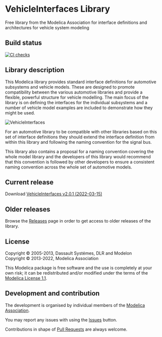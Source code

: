 # VehicleInterfaces Library

Free library from the Modelica Association for interface definitions and architectures for vehicle system modeling

## Build status

[![CI checks](https://github.com/modelica/VehicleInterfaces/workflows/CI/badge.svg)](https://github.com/modelica/VehicleInterfaces/actions)

## Library description

This Modelica library provides standard interface definitions for automotive subsystems and vehicle models. These are designed to promote compatibility between the various automotive libraries and provide a flexible, powerful structure for vehicle modelling. The main focus of the library is on defining the interfaces for the individual subsystems and a number of vehicle model examples are included to demonstrate how they might be used.

![VehicleInterfaces](VehicleInterfaces/Resources/Images/conventionalVehicle.png)

For an automotive library to be compatible with other libraries based on this set of interface definitions they should extend the interface definition from within this library and following the naming convention for the signal bus.

This library also contains a proposal for a naming convention covering the whole model library and the developers of this library would recommend that this convention is followed by other developers to ensure a consistent naming convention across the whole set of automotive models.

## Current release

Download [VehicleInterfaces v2.0.1 (2022-03-15)](../../releases/tag/v2.0.1)

## Older releases

Browse the [Releases](../../releases) page in order to get access to older releases of the library.

## License
Copyright &copy; 2005-2013, Dassault Systémes, DLR and Modelon<br>
Copyright &copy; 2013-2022, Modelica Association

This Modelica package is free software and the use is completely at your own risk;
it can be redistributed and/or modified under the terms of the [Modelica License 1.1](https://modelica.org/licenses/ModelicaLicense1.1).

## Development and contribution
The development is organised by individual members of the [Modelica Association](https://www.modelica.org/association).

You may report any issues with using the [Issues](https://github.com/modelica/VehicleInterfaces/issues) button.

Contributions in shape of [Pull Requests](https://github.com/modelica/VehicleInterfaces/pulls) are always welcome.
